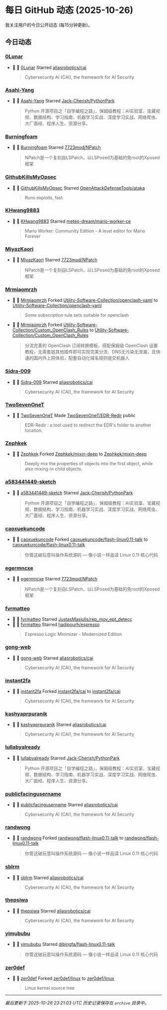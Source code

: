 # 每日 GitHub 动态 (2025-10-26)

我关注用户的今日公开动态 (每15分钟更新)。

## 今日动态

### [0Lunar](https://github.com/0Lunar)
- 🌟 👤 [0Lunar](https://github.com/0Lunar) Starred [aliasrobotics/cai](https://github.com/aliasrobotics/cai)
  > Cybersecurity AI (CAI), the framework for AI Security

### [Asahi-Yang](https://github.com/Asahi-Yang)
- 🌟 👤 [Asahi-Yang](https://github.com/Asahi-Yang) Starred [Jack-Cherish/PythonPark](https://github.com/Jack-Cherish/PythonPark)
  > Python 开源项目之「自学编程之路」，保姆级教程：AI实验室、宝藏视频、数据结构、学习指南、机器学习实战、深度学习实战、网络爬虫、大厂面经、程序人生、资源分享。

### [Burningfoam](https://github.com/Burningfoam)
- 🌟 👤 [Burningfoam](https://github.com/Burningfoam) Starred [7723mod/NPatch](https://github.com/7723mod/NPatch)
  > NPatch是一个复刻自LSPatch，以LSPosed为基础的免root的Xposed框架

### [GithubKillsMyOpsec](https://github.com/GithubKillsMyOpsec)
- 🌟 👤 [GithubKillsMyOpsec](https://github.com/GithubKillsMyOpsec) Starred [OpenAttackDefenseTools/ataka](https://github.com/OpenAttackDefenseTools/ataka)
  > Runs exploits, fast.

### [KHwang9883](https://github.com/KHwang9883)
- 🌟 👤 [KHwang9883](https://github.com/KHwang9883) Starred [meteo-dream/mario-worker-ce](https://github.com/meteo-dream/mario-worker-ce)
  > Mario Worker: Community Edition - A level editor for Mario Forever

### [MiyazKaori](https://github.com/MiyazKaori)
- 🌟 👤 [MiyazKaori](https://github.com/MiyazKaori) Starred [7723mod/NPatch](https://github.com/7723mod/NPatch)
  > NPatch是一个复刻自LSPatch，以LSPosed为基础的免root的Xposed框架

### [Mrmiaomrzh](https://github.com/Mrmiaomrzh)
- 🍴 👤 [Mrmiaomrzh](https://github.com/Mrmiaomrzh) Forked [Utility-Software-Collection/openclash-yaml](https://github.com/Utility-Software-Collection/openclash-yaml) to [Utility-Software-Collection/openclash-yaml](https://github.com/Utility-Software-Collection/openclash-yaml)
  > Some subscription rule sets suitable for openclash
- 🍴 👤 [Mrmiaomrzh](https://github.com/Mrmiaomrzh) Forked [Utility-Software-Collection/Custom_OpenClash_Rules](https://github.com/Utility-Software-Collection/Custom_OpenClash_Rules) to [Utility-Software-Collection/Custom_OpenClash_Rules](https://github.com/Utility-Software-Collection/Custom_OpenClash_Rules)
  > 分流完善的 OpenClash 订阅转换模板，搭配保姆级 OpenClash 设置教程，无需套娃其他插件即可实现完美分流、DNS无污染无泄漏，且快速的国内外上网体验，配套自动化域名规则提交机器人

### [Sidra-009](https://github.com/Sidra-009)
- 🌟 👤 [Sidra-009](https://github.com/Sidra-009) Starred [aliasrobotics/cai](https://github.com/aliasrobotics/cai)
  > Cybersecurity AI (CAI), the framework for AI Security

### [TwoSevenOneT](https://github.com/TwoSevenOneT)
- 🚀 👤 [TwoSevenOneT](https://github.com/TwoSevenOneT) Made [TwoSevenOneT/EDR-Redir](https://github.com/TwoSevenOneT/EDR-Redir) public
  > EDR-Redir : a tool used to redirect the EDR's folder to another location.

### [Zephkek](https://github.com/Zephkek)
- 🍴 👤 [Zephkek](https://github.com/Zephkek) Forked [Zephkek/mixin-deep](https://github.com/Zephkek/mixin-deep) to [Zephkek/mixin-deep](https://github.com/Zephkek/mixin-deep)
  > Deeply mix the properties of objects into the first object, while also mixing-in child objects.

### [a583441449-sketch](https://github.com/a583441449-sketch)
- 🌟 👤 [a583441449-sketch](https://github.com/a583441449-sketch) Starred [Jack-Cherish/PythonPark](https://github.com/Jack-Cherish/PythonPark)
  > Python 开源项目之「自学编程之路」，保姆级教程：AI实验室、宝藏视频、数据结构、学习指南、机器学习实战、深度学习实战、网络爬虫、大厂面经、程序人生、资源分享。

### [caoxuekuncode](https://github.com/caoxuekuncode)
- 🍴 👤 [caoxuekuncode](https://github.com/caoxuekuncode) Forked [caoxuekuncode/flash-linux0.11-talk](https://github.com/caoxuekuncode/flash-linux0.11-talk) to [caoxuekuncode/flash-linux0.11-talk](https://github.com/caoxuekuncode/flash-linux0.11-talk)
  > 你管这破玩意叫操作系统源码 — 像小说一样品读 Linux 0.11 核心代码

### [egermncxe](https://github.com/egermncxe)
- 🌟 👤 [egermncxe](https://github.com/egermncxe) Starred [7723mod/NPatch](https://github.com/7723mod/NPatch)
  > NPatch是一个复刻自LSPatch，以LSPosed为基础的免root的Xposed框架

### [fvrmatteo](https://github.com/fvrmatteo)
- 🌟 👤 [fvrmatteo](https://github.com/fvrmatteo) Starred [JustasMasiulis/rep_mov_ept_detecc](https://github.com/JustasMasiulis/rep_mov_ept_detecc)
- 🌟 👤 [fvrmatteo](https://github.com/fvrmatteo) Starred [hadipourh/espresso](https://github.com/hadipourh/espresso)
  > Espresso Logic Minimizer - Modernized Edition

### [gong-web](https://github.com/gong-web)
- 🌟 👤 [gong-web](https://github.com/gong-web) Starred [aliasrobotics/cai](https://github.com/aliasrobotics/cai)
  > Cybersecurity AI (CAI), the framework for AI Security

### [instant2fa](https://github.com/instant2fa)
- 🍴 👤 [instant2fa](https://github.com/instant2fa) Forked [instant2fa/cai](https://github.com/instant2fa/cai) to [instant2fa/cai](https://github.com/instant2fa/cai)
  > Cybersecurity AI (CAI), the framework for AI Security

### [kashyaprpuranik](https://github.com/kashyaprpuranik)
- 🌟 👤 [kashyaprpuranik](https://github.com/kashyaprpuranik) Starred [aliasrobotics/cai](https://github.com/aliasrobotics/cai)
  > Cybersecurity AI (CAI), the framework for AI Security

### [lullabyalready](https://github.com/lullabyalready)
- 🌟 👤 [lullabyalready](https://github.com/lullabyalready) Starred [Jack-Cherish/PythonPark](https://github.com/Jack-Cherish/PythonPark)
  > Python 开源项目之「自学编程之路」，保姆级教程：AI实验室、宝藏视频、数据结构、学习指南、机器学习实战、深度学习实战、网络爬虫、大厂面经、程序人生、资源分享。

### [publicfacingusername](https://github.com/publicfacingusername)
- 🌟 👤 [publicfacingusername](https://github.com/publicfacingusername) Starred [aliasrobotics/cai](https://github.com/aliasrobotics/cai)
  > Cybersecurity AI (CAI), the framework for AI Security

### [randwong](https://github.com/randwong)
- 🍴 👤 [randwong](https://github.com/randwong) Forked [randwong/flash-linux0.11-talk](https://github.com/randwong/flash-linux0.11-talk) to [randwong/flash-linux0.11-talk](https://github.com/randwong/flash-linux0.11-talk)
  > 你管这破玩意叫操作系统源码 — 像小说一样品读 Linux 0.11 核心代码

### [sblrm](https://github.com/sblrm)
- 🌟 👤 [sblrm](https://github.com/sblrm) Starred [aliasrobotics/cai](https://github.com/aliasrobotics/cai)
  > Cybersecurity AI (CAI), the framework for AI Security

### [thepsiwa](https://github.com/thepsiwa)
- 🌟 👤 [thepsiwa](https://github.com/thepsiwa) Starred [aliasrobotics/cai](https://github.com/aliasrobotics/cai)
  > Cybersecurity AI (CAI), the framework for AI Security

### [yimububu](https://github.com/yimububu)
- 🌟 👤 [yimububu](https://github.com/yimububu) Starred [dibingfa/flash-linux0.11-talk](https://github.com/dibingfa/flash-linux0.11-talk)
  > 你管这破玩意叫操作系统源码 — 像小说一样品读 Linux 0.11 核心代码

### [zer0def](https://github.com/zer0def)
- 🍴 👤 [zer0def](https://github.com/zer0def) Forked [zer0def/linux](https://github.com/zer0def/linux) to [zer0def/linux](https://github.com/zer0def/linux)
  > Linux kernel source tree


---
*最后更新于 2025-10-26 23:21:03 UTC*
*历史记录保存在 `archive` 目录中。*
